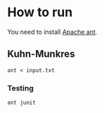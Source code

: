 
# How to run

You need to install [Apache ant](https://ant.apache.org/).

## Kuhn-Munkres

```
ant < input.txt
```

### Testing

```
ant junit
```

